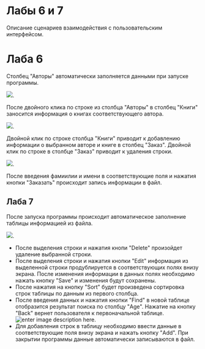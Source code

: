 # Лабы 6 и 7

Описание сценариев взаимодействия с пользовательским интерфейсом.


# Лаба 6

Столбец "Авторы" автоматически заполняется данными при запуске программы.

![](../img/Lab6(1).png).

 После двойного клика по строке из столбца "Авторы" в столбец "Книги" заносится информация о книгах соответствующего автора.

 ![](../img/Lab6(2).png).

 Двойной клик по строке столбца "Книги" приводит к добавлению информации о выбранном авторе и книге в столбец "Заказ". Двойной клик по строке в столбце "Заказ" приводит к удаления строки.

 ![](../img/Lab6(3).png).

После введения фамиилии и имени в соответствующие поля и нажатия кнопки "Заказать" происходит запись информации в файл.


## Лаба 7

После запуска программы происходит автоматическое заполнение таблицы информацией из файла.

 ![](../img/Lab7.png).

- После выделения строки и нажатия кнопи "Delete" произойдет удаление выбранной строки.
 - После выделения строки и нажатия кнопки "Edit" информация из выделенной строки продублируется в соответствующих полях внизу экрана. После изменения информации в данных полях необходимо нажать кнопку "Save" и изменения будут сохранены.
 - После нажатия на кнопку "Sort" будет произведена сортировка строк таблицы по данным из первого столбца.
 - После введения данных и нажатия кнопки "Find" в новой таблице отобразится результат поиска по столбцу "Age". Нажатие на кнопку "Back" вернет пользователя к первоначальной таблице.
  ![enter image description here](http).
- Для добавления строк в таблицу необходимо ввести данные в соответствующие поля внизу экрана и нажать кнопку "Add".
При закрытии программы данные автоматически записываются в файл.
